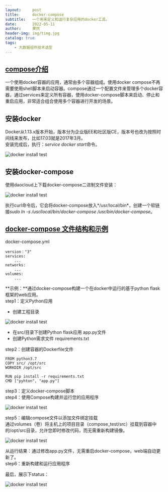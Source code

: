 ```yaml
---
layout:     post
title:      docker-compose
subtitle:   一个用来定义和运行复杂应用的docker工具。
date:       2022-05-11
author:     果然
header-img: img/timg.jpg
catalog: true
tags:
    - 大数据组件技术选型
---  
```

## [compose介绍](https://blog.csdn.net/pushiqiang/article/details/78682323)  
一个使用docker容器的应用，通常由多个容器组成。使用docker compose不再需要使用shell脚本来启动容器。compose通过一个配置文件来管理多个docker容器，通过services来定义所有容器，使用docker-compose脚本来启动、停止和重启应用，非常适合组合使用多个容器进行开发的场景。  
## 安装docker  
Docker从1.13.x版本开始，版本分为企业版EE和社区版CE，版本号也改为按照时间线来发布，比如17.03就是2017年3月。  
安装完成后，执行：*service docker start*命令。  

![docker install test](https://initialdream16.github.io/img/docker-install.png)  

## 安装docker-compose  
使用daocloud上下载docker-compose二进制文件安装：  

![docker install test](https://initialdream16.github.io/img/docker-compose.png)  

执行curl命令后，它会将docker-compose放入*/usr/local/bin*，创建一个软链接*sudo ln -s /usr/local/bin/docker-compose /usr/bin/docker-compose*。  
## [docker-compose 文件结构和示例](https://blog.csdn.net/pushiqiang/article/details/78682323)      
docker-compose.yml  
```
version："3"
services:
	...
networks:
	...
volumes:
	... 
```  
**示例：**通过docker-compose构建一个在docker中运行的基于python flask框架的web应用。  
step1：定义Python应用
* 创建工程目录  
  
![docker install test](https://initialdream16.github.io/img/tree.png)   

* 在src/目录下创建Python flask应用 app.py文件  
* 创建Python需求文件 requirements.txt  
  
step2：创建容器的Dockerfile文件  
```
FROM python3.7
COPY src/ /opt/src
WORKDIR /opt/src

RUN pip install -r requirements.txt
CMD ["pyhton", "app.py"]
```  
step3：定义docker-compose脚本  
step4：使用Compose构建并运行您的应用程序  

![docker install test](https://initialdream16.github.io/img/compose.png)  

step5：编辑compose文件以添加文件绑定挂载  
通过volumes（卷）将主机上的项目目录（compose_test/src）挂载到容器中的/opt/src目录，允许您即时修改代码，而无需重新构建镜像。  

![docker install test](https://initialdream16.github.io/img/volumes.png)  

从运行结果：通过修改app.py文件，无需重启docker-compose，web端自动更新了。   
step6：重新构建和运行应用程序      

最后，展示下status：  

![docker install test](https://initialdream16.github.io/img/status.png)  
















  
  



 
